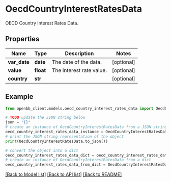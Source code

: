 # OecdCountryInterestRatesData

OECD Country Interest Rates Data.

## Properties

Name | Type | Description | Notes
------------ | ------------- | ------------- | -------------
**var_date** | **date** | The date of the data. | [optional] 
**value** | **float** | The interest rate value. | [optional] 
**country** | **str** |  | [optional] 

## Example

```python
from openbb_client.models.oecd_country_interest_rates_data import OecdCountryInterestRatesData

# TODO update the JSON string below
json = "{}"
# create an instance of OecdCountryInterestRatesData from a JSON string
oecd_country_interest_rates_data_instance = OecdCountryInterestRatesData.from_json(json)
# print the JSON string representation of the object
print(OecdCountryInterestRatesData.to_json())

# convert the object into a dict
oecd_country_interest_rates_data_dict = oecd_country_interest_rates_data_instance.to_dict()
# create an instance of OecdCountryInterestRatesData from a dict
oecd_country_interest_rates_data_from_dict = OecdCountryInterestRatesData.from_dict(oecd_country_interest_rates_data_dict)
```
[[Back to Model list]](../README.md#documentation-for-models) [[Back to API list]](../README.md#documentation-for-api-endpoints) [[Back to README]](../README.md)


